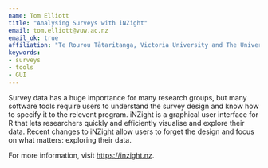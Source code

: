 ```yaml
---
name: Tom Elliott
title: "Analysing Surveys with iNZight"
email: tom.elliott@vuw.ac.nz
email_ok: true
affiliation: "Te Rourou Tātaritanga, Victoria University and The University of Auckland"
keywords:
- surveys
- tools
- GUI
---
```


Survey data has a huge importance for many research groups, but many software tools require users to understand the survey design and know how to specify it to the relevent program. iNZight is a graphical user interface for R that lets researchers quickly and efficiently visualise and explore their data. Recent changes to iNZight allow users to forget the design and focus on what matters: exploring their data.

For more information, visit https://inzight.nz.
